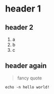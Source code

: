 # header 1

## header 2

1. a
2. b
3. c

## header again
> fancy quote
```shell
echo -n hello world!
```
